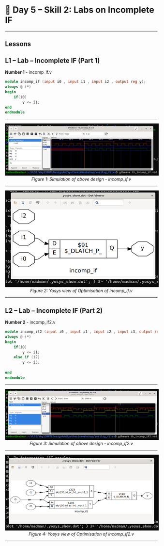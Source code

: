 # 🔹 Day 5 – Skill 2: Labs on Incomplete IF

---

## Lessons

## L1 – Lab – Incomplete IF (Part 1)

**Number 1** - incomp_if.v

````Verilog
module incomp_if (input i0 , input i1 , input i2 , output reg y);
always @ (*)
begin
	if(i0)
		y <= i1;
end
endmodule
````

---

<p align="center">
  <img src="../W1_images/incomp_if_wave.png" alt="incomp_if_wave.png" width="600" style="border:2px solid black;"/>
  <br/>
  <em>Figure 1: Simulation of above design - incomp_if.v </em>
</p>

---

<p align="center">
  <img src="../W1_images/incomp_if_yosys.png" alt="incomp_if_yosys.png" width="600" style="border:2px solid black;"/>
  <br/>
  <em>Figure 2: Yosys view of Optimisation of incomp_if.v </em>
</p>

---


## L2 – Lab – Incomplete IF (Part 2)

**Number 2** - incomp_if2.v

````Verilog
module incomp_if2 (input i0 , input i1 , input i2 , input i3, output reg y);
always @ (*)
begin
	if(i0)
		y <= i1;
	else if (i2)
		y <= i3;

end
endmodule
````

---

<p align="center">
  <img src="../W1_images/incomp_if2_wave.png" alt="incomp_if_wave.png" width="600" style="border:2px solid black;"/>
  <br/>
  <em>Figure 3: Simulation of above design - incomp_if2.v </em>
</p>

---

<p align="center">
  <img src="../W1_images/incomp_if2_yosys.png" alt="incomp_if2_yosys.png" width="600" style="border:2px solid black;"/>
  <br/>
  <em>Figure 4: Yosys view of Optimisation of incomp_if2.v </em>
</p>

---
